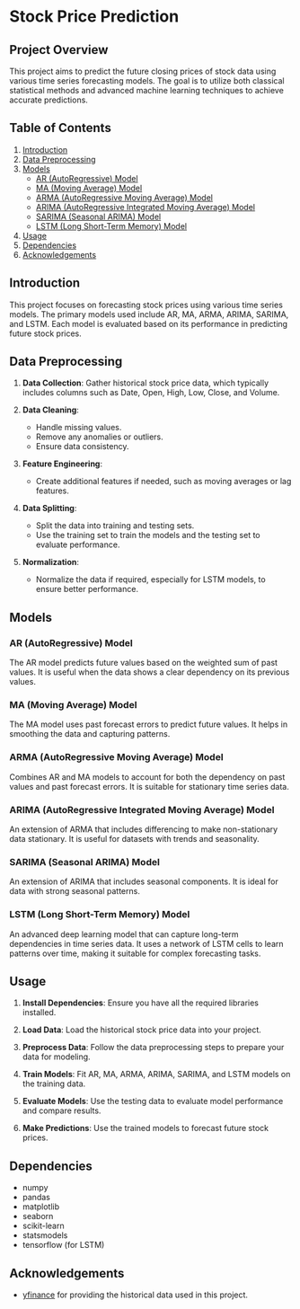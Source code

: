 # Stock Price Prediction

## Project Overview

This project aims to predict the future closing prices of stock data using various time series forecasting models. The goal is to utilize both classical statistical methods and advanced machine learning techniques to achieve accurate predictions.

## Table of Contents

1. [Introduction](#introduction)
2. [Data Preprocessing](#data-preprocessing)
3. [Models](#models)
   - [AR (AutoRegressive) Model](#ar-autoregressive-model)
   - [MA (Moving Average) Model](#ma-moving-average-model)
   - [ARMA (AutoRegressive Moving Average) Model](#arma-autoregressive-moving-average-model)
   - [ARIMA (AutoRegressive Integrated Moving Average) Model](#arima-autoregressive-integrated-moving-average-model)
   - [SARIMA (Seasonal ARIMA) Model](#sarima-seasonal-arima-model)
   - [LSTM (Long Short-Term Memory) Model](#lstm-long-short-term-memory-model)
4. [Usage](#usage)
5. [Dependencies](#dependencies)
6. [Acknowledgements](#acknowledgements)

## Introduction

This project focuses on forecasting stock prices using various time series models. The primary models used include AR, MA, ARMA, ARIMA, SARIMA, and LSTM. Each model is evaluated based on its performance in predicting future stock prices.

## Data Preprocessing

1. **Data Collection**: Gather historical stock price data, which typically includes columns such as Date, Open, High, Low, Close, and Volume.

2. **Data Cleaning**:
   - Handle missing values.
   - Remove any anomalies or outliers.
   - Ensure data consistency.

3. **Feature Engineering**:
   - Create additional features if needed, such as moving averages or lag features.

4. **Data Splitting**:
   - Split the data into training and testing sets.
   - Use the training set to train the models and the testing set to evaluate performance.

5. **Normalization**:
   - Normalize the data if required, especially for LSTM models, to ensure better performance.

## Models

### AR (AutoRegressive) Model

The AR model predicts future values based on the weighted sum of past values. It is useful when the data shows a clear dependency on its previous values.

### MA (Moving Average) Model

The MA model uses past forecast errors to predict future values. It helps in smoothing the data and capturing patterns.

### ARMA (AutoRegressive Moving Average) Model

Combines AR and MA models to account for both the dependency on past values and past forecast errors. It is suitable for stationary time series data.

### ARIMA (AutoRegressive Integrated Moving Average) Model

An extension of ARMA that includes differencing to make non-stationary data stationary. It is useful for datasets with trends and seasonality.

### SARIMA (Seasonal ARIMA) Model

An extension of ARIMA that includes seasonal components. It is ideal for data with strong seasonal patterns.

### LSTM (Long Short-Term Memory) Model

An advanced deep learning model that can capture long-term dependencies in time series data. It uses a network of LSTM cells to learn patterns over time, making it suitable for complex forecasting tasks.

## Usage

1. **Install Dependencies**: Ensure you have all the required libraries installed.
   
2. **Load Data**: Load the historical stock price data into your project.

3. **Preprocess Data**: Follow the data preprocessing steps to prepare your data for modeling.

4. **Train Models**: Fit AR, MA, ARMA, ARIMA, SARIMA, and LSTM models on the training data.

5. **Evaluate Models**: Use the testing data to evaluate model performance and compare results.

6. **Make Predictions**: Use the trained models to forecast future stock prices.

## Dependencies

- numpy
- pandas
- matplotlib
- seaborn
- scikit-learn
- statsmodels
- tensorflow (for LSTM)

## Acknowledgements

- [yfinance](Library) for providing the historical data used in this project.

